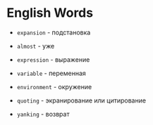 # English Words

- `expansion` - подстановка

- `almost` - уже

- `expression` - выражение

- `variable` - переменная 

- `environment` - окружение

- `quoting` - экранирование или цитирование

- `yanking` - возврат
